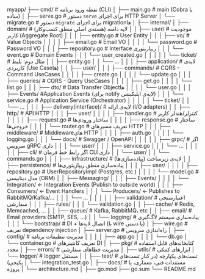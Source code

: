 myapp/
├── cmd/                          # نقطه ورود برنامه (CLI)
│   ├── main.go                   # main (Cobra یا ساده)
│   ├── serve.go                  # دستور `serve` برای اجرای HTTP Server
│   └── migrate.go                # دستور `migrate` برای اجرای migrationها
│
├── internal/
│   ├── domain/                   # لایه دامنه (هسته‌ی اصلی منطق کسب‌وکار)
│   │   ├── user/                 # موجودیت کاربر (Aggregate Root)
│   │   │   ├── entity.go         # User Entity
│   │   │   ├── vo/               # Value Objects
│   │   │   │   ├── email.go      # Email VO
│   │   │   │   └── password.go   # Password VO
│   │   │   ├── repository.go     # Interface ریپازیتوری
│   │   │   └── event.go          # Domain Events
│   │   │       └── user_created.go
│   │   │
│   │   └── ticket/               # مثال دوم: بلیط
│   │       ├── entity.go
│   │       └── ...
│   │
│   ├── application/              # لایه‌ی کاربردی (Use Caseها)
│   │   ├── user/
│   │   │   ├── commands/         # CQRS - Command UseCases
│   │   │   │   ├── create.go
│   │   │   │   └── update.go
│   │   │   ├── queries/          # CQRS - Query UseCases
│   │   │   │   ├── get.go
│   │   │   │   └── list.go
│   │   │   ├── dto/              # Data Transfer Objectها
│   │   │   │   └── user.go
│   │   │   ├── Events/           #Application Events (برای notify لایه‌ی اپلیکیشن)
│   │   │   └── service.go        # Application Service (Orchestrator)
│   │   │
│   │   └── ticket/
│   │       └── ...
│   │
│   ├── delivery(interface)/               # لایه‌ی ارائه (I/O adapters)
│   │   ├── http/                 # API HTTP
│   │   │   ├── user/
│   │   │   │   ├── handler.go    # کنترلر/هندلر کاربر
│   │   │   │   ├── request.go    # ساختار ورودی‌ها
│   │   │   │   ├── response.go   # ساختار خروجی‌ها
│   │   │   │   └── router.go     # تعریف مسیرهای HTTP
│   │   │   ├── middleware/       # Middlewareهای HTTP
│   │   │   │   ├── auth.go
│   │   │   │   └── logging.go
│   │   │   └── docs/             # Swagger / OpenAPI
│   │   │
│   │   ├── grpc/                 # اگر سرویس gRPC داری
│   │   │   └── user/
│   │   │       ├── service.go
│   │   │       └── ...
│   │   │
│   │   ├── cli/                  # اگر رابط خط فرمان CLI داری
│   │       └── user/
│   │           └── commands.go
│   │
│   ├── infrastructure/          # لایه‌ی زیرساخت (پیاده‌سازی‌ها)
│   │   ├── persistence/         # پیاده‌سازی منطق ریپازیتوری‌ها
│   │   │   ├── user/
│   │   │   │   ├── repository.go  # UserRepositoryImpl (Postgres, etc.)
│   │   │   │   └── model.go       # مدل دیتابیسی (ORM)
│   │   ├── Messaging/
│   │   │   ├── Events/
│   │   │   │   └── Integration/      ← Integration Events (Publish to outside world)
│   │   │   ├── Consumers/            ← Event Handlers
│   │   │   └── Producers/            ← Publishes to RabbitMQ/Kafka/...
│   │   │       └── ...
│   │   │
│   │   ├── validation/              # اعتبارسنجی سفارشی
│   │   │   ├── rules/
│   │   │   └── validation.go
│   │   ├── cache/               # Redis, Memcached, ...
│   │   ├── queue/               # Kafka, RabbitMQ، etc
│   │   ├── email/               # Email providers (SMTP, SES, ...)
│   │   └── logging/             # پیاده‌سازی سیستم لاگ‌گیری
│   │
│   └── bootstrap/               # DI + اتصال لایه‌ها (با wire یا دستی)
│       ├── wire.go              # تعریف dependency injection
│       ├── server.go            # راه‌اندازی سرویس
│       ├── config/              # مدیریت تنظیمات برنامه
│       │   │   │   ├── app.go
│       │   │   │   └── db.go
│       └── container.go         # تعریف کانتینرهای DI
│
├── pkg/                         # کتابخانه‌های قابل استفاده مجدد
│   ├── errors/                  # مدیریت خطاهای سفارشی
│   ├── utils/                   # ابزارهای کمکی
│   └── logger/                  # logger مستقل
│
│
├── test/                       # تست‌های یکپارچه (در کنار تست‌های پکیجی)
│   └── integration_test.go
│
├── docs/                       # مستندات فنی، معماری، یا پروژه
│   └── architecture.md
│
├── go.mod
├── go.sum
└── README.md
